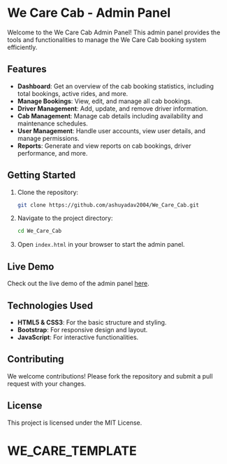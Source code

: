 # We Care Cab - Admin Panel

Welcome to the We Care Cab Admin Panel! This admin panel provides the tools and functionalities to manage the We Care Cab booking system efficiently.

## Features

- **Dashboard**: Get an overview of the cab booking statistics, including total bookings, active rides, and more.
- **Manage Bookings**: View, edit, and manage all cab bookings.
- **Driver Management**: Add, update, and remove driver information.
- **Cab Management**: Manage cab details including availability and maintenance schedules.
- **User Management**: Handle user accounts, view user details, and manage permissions.
- **Reports**: Generate and view reports on cab bookings, driver performance, and more.

## Getting Started

1. Clone the repository:
    ```bash
    git clone https://github.com/ashuyadav2004/We_Care_Cab.git
    ```
2. Navigate to the project directory:
    ```bash
    cd We_Care_Cab
    ```
3. Open `index.html` in your browser to start the admin panel.

## Live Demo

Check out the live demo of the admin panel [here](https://ashuyadav2004.github.io/We_Care_Cab/).

## Technologies Used

- **HTML5 & CSS3**: For the basic structure and styling.
- **Bootstrap**: For responsive design and layout.
- **JavaScript**: For interactive functionalities.

## Contributing

We welcome contributions! Please fork the repository and submit a pull request with your changes.

## License

This project is licensed under the MIT License.
# WE_CARE_TEMPLATE
